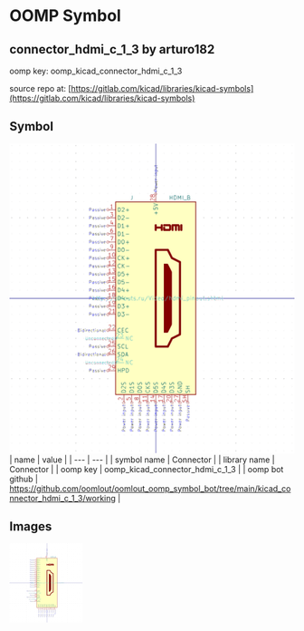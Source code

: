 # OOMP Symbol  
## connector_hdmi_c_1_3  by arturo182  
  
oomp key: oomp_kicad_connector_hdmi_c_1_3  
  
source repo at: [https://gitlab.com/kicad/libraries/kicad-symbols](https://gitlab.com/kicad/libraries/kicad-symbols)  
## Symbol  
  
[![working.png](working_600.png)](working.png)  
| name | value | 
| --- | --- | 
| symbol name | Connector | 
| library name | Connector | 
| oomp key | oomp_kicad_connector_hdmi_c_1_3 | 
| oomp bot github | https://github.com/oomlout/oomlout_oomp_symbol_bot/tree/main/kicad_connector_hdmi_c_1_3/working | 
## Images  
  
[![working.png](working_140.png)](working.png)  

